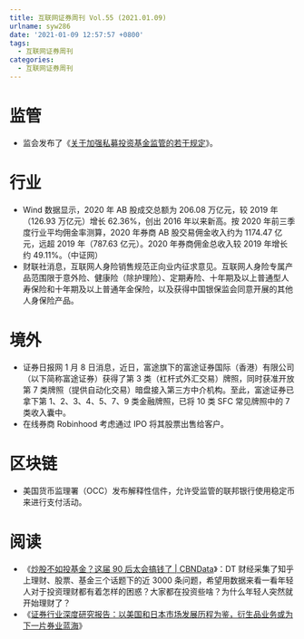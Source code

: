 ```yaml
---
title: 互联网证券周刊 Vol.55 (2021.01.09)
urlname: syw286
date: '2021-01-09 12:57:57 +0800'
tags:
  - 互联网证券周刊
categories:
  - 互联网证券周刊
---
```


# 监管

- 监会发布了《[关于加强私募投资基金监管的若干规定](http://www.csrc.gov.cn/pub/newsite/zjhxwfb/xwdd/202101/t20210108_390462.html)》。

# 行业

- Wind 数据显示，2020 年 AB 股成交总额为 206.08 万亿元，较 2019 年（126.93 万亿元）增长 62.36%，创出 2016 年以来新高。按 2020 年前三季度行业平均佣金率测算，2020 年券商 AB 股交易佣金收入约为 1174.47 亿元，远超 2019 年（787.63 亿元）。2020 年券商佣金总收入较 2019 年增长约 49.11%。（中证网）
- 财联社消息，互联网人身险销售规范正向业内征求意见。互联网人身险专属产品范围限于意外险、健康险（除护理险）、定期寿险、十年期及以上普通型人寿保险和十年期及以上普通年金保险，以及获得中国银保监会同意开展的其他人身保险产品。

# 境外

- 证券日报网 1 月 8 日消息，近日，富途旗下的富途证券国际（香港）有限公司（以下简称富途证券）获得了第 3 类（杠杆式外汇交易）牌照，同时获准开放第 7 类牌照（提供自动化交易）暗盘接入第三方中介机构。至此，富途证券已拿下第 1、2、3、4、5、7、9 类金融牌照，已将 10 类 SFC 常见牌照中的 7 类收入囊中。
- 在线券商 Robinhood 考虑通过 IPO 将其股票出售给客户。

# 区块链

- 美国货币监理署（OCC）发布解释性信件，允许受监管的联邦银行使用稳定币来进行支付活动。

# 阅读

- 《[炒股不如投基金？这届 90 后太会搞钱了 | CBNData](https://www.cbndata.com/information/125149?utm_source=chouti&utm_mediumyuanqi0107=&utm_campaign=xfz)》：DT 财经采集了知乎上理财、股票、基金三个话题下的近 3000 条问题，希望用数据来看一看年轻人对于投资理财都有着怎样的困惑？大家都在投资些啥？为什么年轻人突然就开始理财了？
- 《[证券行业深度研究报告：以美国和日本市场发展历程为鉴，衍生品业务或为下一片券业蓝海](http://data.eastmoney.com/report/zw_industry.jshtml?encodeUrl=CAcVfkun5PAo1MB0tWAT2t/dJ29J1ElZo9o47+n4yZc=)》

